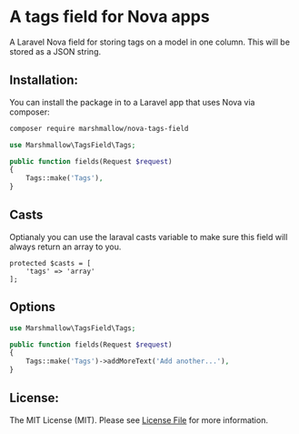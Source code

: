 # A tags field for Nova apps
A Laravel Nova field for storing tags on a model in one column. This will be stored as a JSON string.

## Installation:
You can install the package in to a Laravel app that uses Nova via composer:

```bash
composer require marshmallow/nova-tags-field
```

```php
use Marshmallow\TagsField\Tags;

public function fields(Request $request)
{
	Tags::make('Tags'),
}
```

## Casts
Optianaly you can use the laraval casts variable to make sure this field will always return an array to you.
```
protected $casts = [
    'tags' => 'array'
];
```

## Options
```php
use Marshmallow\TagsField\Tags;

public function fields(Request $request)
{
    Tags::make('Tags')->addMoreText('Add another...'),
}
```

## License:
The MIT License (MIT). Please see [License File](LICENSE.md) for more information.
